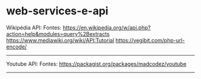 # web-services-e-api

Wikipédia API:
    Fontes:
    https://en.wikipedia.org/w/api.php?action=help&modules=query%2Bextracts
    https://www.mediawiki.org/wiki/API:Tutorial
    https://vegibit.com/php-url-encode/
    
------------------------------------------------------------------------------------------------

Youtube API:
      Fontes:
      https://packagist.org/packages/madcodez/youtube
      
--------------------------------------------------------------------------------------------------

